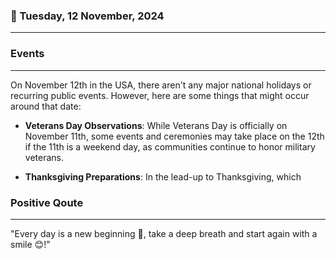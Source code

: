 ### 📅 Tuesday, 12 November, 2024
------
### Events
------
On November 12th in the USA, there aren't any major national holidays or recurring public events. However, here are some things that might occur around that date:

- **Veterans Day Observations**: While Veterans Day is officially on November 11th, some events and ceremonies may take place on the 12th if the 11th is a weekend day, as communities continue to honor military veterans.
  
- **Thanksgiving Preparations**: In the lead-up to Thanksgiving, which
### Positive Qoute
------
"Every day is a new beginning 🌅, take a deep breath and start again with a smile 😊!"
